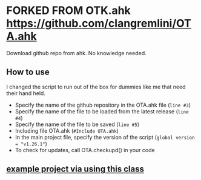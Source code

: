 # FORKED FROM OTK.ahk  https://github.com/clangremlini/OTA.ahk

Download github repo from ahk. No knowledge needed. 

## How to use

I changed the script to run out of the box for dummies like me that need their hand held. 

- Specify the name of the github repository in the OTA.ahk file (`line #3`)
- Specify the name of the file to be loaded from the latest release (`line #4`)
- Specify the name of the file to be saved (`line #5`)
- Including file OTA.ahk (`#Include OTA.ahk`)
- In the main project file, specify the version of the script (`global version = "v1.26.1"`)
- To check for updates, call OTA.checkupd() in your code

## [example project via using this class](https://github.com/clangremlini/aye-ahk-loader)
